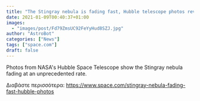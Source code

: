```yaml
---
title: "The Stingray nebula is fading fast, Hubble telescope photos reveal"
date: 2021-01-09T00:40:37+01:00
images:
  - "images/post/Fd79ZmsUC92FeYyHud8SZJ.jpg"
author: "AstroBot"
categories: ["News"]
tags: ["space.com"]
draft: false
---
```


Photos from NASA's Hubble Space Telescope show the Stingray nebula fading at an unprecedented rate. 

Διαβάστε περισσότερα: https://www.space.com/stingray-nebula-fading-fast-hubble-photos
